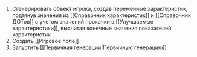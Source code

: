 1. Сгенерировать объект игрока, создав переменные характеристик, подтянув значения из [[Справочник характеристик]] и [[Справочник ДОТов]] с учетом значений прокачки в [[Улучшаемые характеристики]], высчитав конечные значения показателей характеристик
2. Создать [[Игровое поле]]
3. Запустить [[Первичная генерации|Первичную генерацию]]
